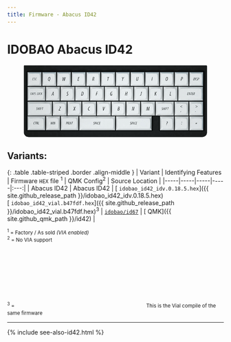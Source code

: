 ```yaml
---
title: Firmware - Abacus ID42
---
```


# IDOBAO Abacus ID42

<img src="../assets/img/idobao-id42.png" height="170" width="auto" style="display:block;margin-left:auto;margin-right:auto;">

## Variants:

{: .table .table-striped .border .align-middle }
| Variant | Identifying Features | Firmware `HEX` file <sup>1</sup> | QMK Config<sup>2</sup> | Source Location |
|-----|-----|-----|-----|:---:|
| Abacus ID42 | Abacus ID42 | [<i class="fas fa-microchip"></i> `idobao_id42_idv.0.18.5.hex`]({{ site.github_release_path }}/idobao_id42_idv.0.18.5.hex)<br>[<i class="fas fa-microchip"></i> `idobao_id42_vial.b47fdf.hex`]({{ site.github_release_path }}/idobao_id42_vial.b47fdf.hex)<sup>3</sup> | [<i class="fas fa-cog"></i> `idobao/id67`](https://config.qmk.fm/#/idobao/id42/LAYOUT) | [<i class="fab fa-github"></i> QMK]({{ site.github_qmk_path }}/id42) |

<small class="text-muted"><sup>1</sup> = Factory / As sold *(VIA enabled)*<br>
<sup>2</sup> = <i class="fas fa-exclamation-triangle"></i> No VIA support<br>
<sup>3</sup> = <svg class="fa"><use xlink:href="#vial-logo"/></svg> This is the Vial compile of the same firmware</small>

---

{% include see-also-id42.html %}
